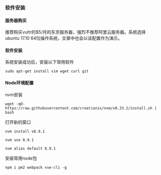 ### 软件安装

#### 服务器购买

推荐购买vultr的$5/月的东京服务器，强烈不推荐阿里云服务器。系统选择ubuntu 17.10 64位操作系统，文章中也会以该配置作为演示。

#### 软件安装

系统安装成功后，安装以下常用软件

`sudo apt-get install vim wget curl git `

#### Node环境配置

nvm安装

`wget -qO- https://raw.githubusercontent.com/creationix/nvm/v0.33.2/install.sh | bash`

打开新的窗口

`nvm install v8.9.1`

`nvm use 8.9.1`

`nvm alias default 8.9.1`

安装常用node包

`npm i pm2 webpack vue-cli -g`





